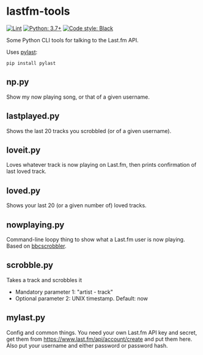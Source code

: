 lastfm-tools
============

[![Lint](https://github.com/hugovk/lastfm-tools/actions/workflows/lint.yml/badge.svg)](https://github.com/hugovk/lastfm-tools/actions)
[![Python: 3.7+](https://img.shields.io/badge/Python-3.7+-blue.svg)](https://www.python.org/downloads/)
[![Code style: Black](https://img.shields.io/badge/code%20style-Black-000000.svg)](https://github.com/psf/black)

Some Python CLI tools for talking to the Last.fm API.

Uses [pylast](https://github.com/pylast/pylast):

```
pip install pylast
```

np.py
-----
Show my now playing song, or that of a given username.


lastplayed.py
-------------

Shows the last 20 tracks you scrobbled (or of a given username).

loveit.py
---------

Loves whatever track is now playing on Last.fm, then prints confirmation of last loved track.

loved.py
--------

Shows your last 20 (or a given number of) loved tracks.

nowplaying.py
-------------

Command-line loopy thing to show what a Last.fm user is now playing. Based on [bbcscrobbler](https://github.com/hugovk/bbcscrobbler).

scrobble.py
-----------

Takes a track and scrobbles it
 * Mandatory parameter 1: "artist - track"
 * Optional parameter 2: UNIX timestamp. Default: now


mylast.py
---------

Config and common things. You need your own Last.fm API key and secret, get them from https://www.last.fm/api/account/create and put them here. Also put your username and either password or password hash.


